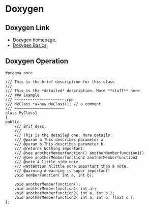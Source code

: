 # Doxygen 

## Doxygen Link

-  [Doxygen homepage](https://www.doxygen.nl/).
-  [Doxygen Basics](https://www.youtube.com/watch?v=TtRn3HsOm1s/).

## Doxygen Operation


```
#pragma once

/// This is the brief description for this class
/// 
/// This is the *detailed* description. More **stuff** here
/// ### Example
/// ~~~~~~~~~~~~~~~~~~~~~~.cpp
/// MyClass *a=new MyClass(); // a comment
/// ~~~~~~~~~~~~~~~~~~~~~~
class MyClass1
{
public:
    /// Brif desc.
    ///
    /// This is the detailed one. More details.
    /// @param a This describes parameter a
    /// @param b This describes parameter b
    /// @returns Nothing important.
    /// @see anotherMemberfunction() anotherMemberfunction1()
    /// @see anotherMemberfunction2 anotherMemberfunction3
    /// @note A little side note.
    /// @attention Alittle more important than a note.
    /// @warning A warning is super important!
    void memberFunction( int a, int b);

    void anotherMemberfunction();
    void anotherMemberfunction1( int a);
    void anotherMemberfunction2( int a, int b );
    void anotherMemberfunction3( int a, int b, float c );
};

```